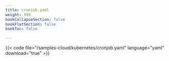 ```yaml
---
title: cronjob.yaml
weight: 999
bookCollapseSection: false
bookFlatSection: false
bookToc: false

---
```


{{< code file="/samples-cloud/kubernetes/cronjob.yaml" language="yaml" download="true" >}}
